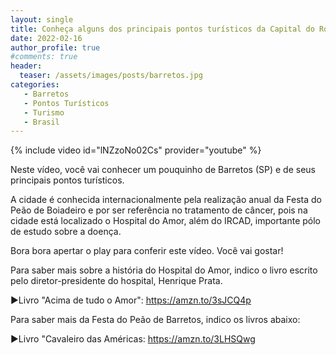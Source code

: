 ```yaml
---
layout: single
title: Conheça alguns dos principais pontos turísticos da Capital do Rodeio, BARRETOS
date: 2022-02-16
author_profile: true
#comments: true
header:
  teaser: /assets/images/posts/barretos.jpg
categories: 
   - Barretos
   - Pontos Turísticos
   - Turismo
   - Brasil
---
```


{% include video id="lNZzoNo02Cs" provider="youtube" %}

Neste vídeo, você vai conhecer um pouquinho de Barretos (SP) e de seus principais pontos turísticos.

A cidade é conhecida internacionalmente pela realização anual da Festa do Peão de Boiadeiro e por ser referência no tratamento de câncer, pois na cidade está localizado o Hospital do Amor, além do IRCAD, importante pólo de estudo sobre a doença.

Bora bora apertar o play para conferir este vídeo. Você vai gostar!

Para saber mais sobre a história do Hospital do Amor, indico o livro escrito pelo diretor-presidente do hospital, Henrique Prata.

►Livro "Acima de tudo o Amor": https://amzn.to/3sJCQ4p

Para saber mais da Festa do Peão de Barretos, indico os livros abaixo:

►Livro "Cavaleiro das Américas: https://amzn.to/3LHSQwg